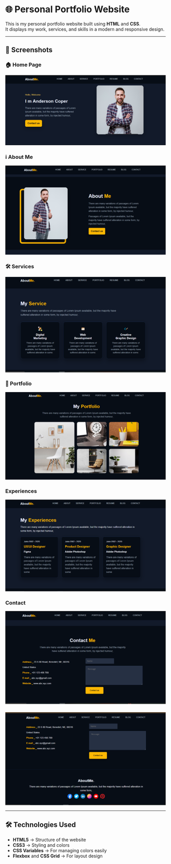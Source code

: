 # 🌐 Personal Portfolio Website

This is my personal portfolio website built using **HTML** and **CSS**.  
It displays my work, services, and skills in a modern and responsive design.

---

## 📸 Screenshots

### 🏠 Home Page
![s1](screenshots/s1.PNG)

### ℹ️ About Me
![s2](screenshots/s2.PNG)

### 🛠️ Services
![s3](screenshots/s3.PNG)

### 🎨 Portfolio
![s4](screenshots/s4.png)

###  Experiences
![s5](screenshots/s5.PNG)

### Contact 
![s6](screenshots/s6.PNG)

###
![s7](screenshots/s7.PNG)

---

## 🛠️ Technologies Used
- **HTML5** → Structure of the website
- **CSS3** → Styling and colors
- **CSS Variables** → For managing colors easily
- **Flexbox** and **CSS Grid** → For layout design

